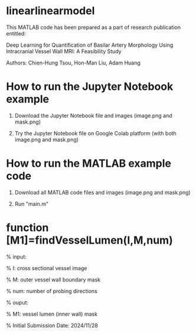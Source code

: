 # linearlinearmodel
This MATLAB code has been prepared as a part of research publication entitled:

Deep Learning for Quantification of Basilar Artery Morphology Using Intracranial Vessel Wall MRI: A Feasibility Study

Authors: Chien-Hung Tsou, Hon-Man Liu, Adam Huang

# How to run the Jupyter Notebook example

1. Download the Jupyter Notebook file and images (image.png and mask.png)

2. Try the Jupyter Notebook file on Google Colab platform (with both image.png and mask.png)

# How to run the MATLAB example code

1. Download all MATLAB code files and images (image.png and mask.png)

2. Run "main.m"

# function [M1]=findVesselLumen(I,M,num)

% input:

%   I: cross sectional vessel image

%   M: outer vessel wall boundary mask

%   num: number of probing directions

% ouput:

%   M1: vessel lumen (inner wall) mask

% Initial Submission Date: 2024/11/28
